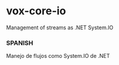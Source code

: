 # vox-core-io

Management of streams as .NET System.IO

### SPANISH
Manejo de flujos como System.IO de .NET